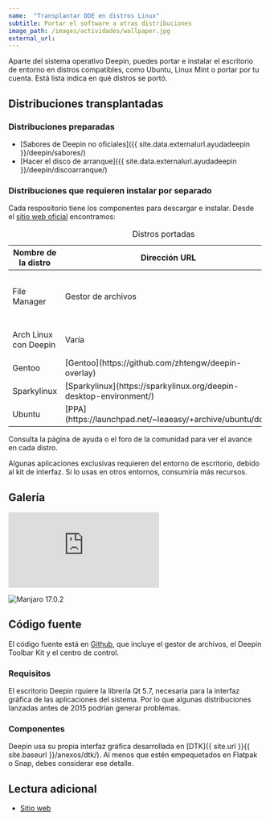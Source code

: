 ```yaml
---
name:  "Transplantar DDE en distros Linux"
subtitle: Portar el software a otras distribuciones
image_path: /images/actividades/wallpaper.jpg
external_url:
---
```


Aparte del sistema operativo Deepin, puedes portar e instalar el escritorio de entorno en distros compatibles, como Ubuntu, Linux Mint o portar por tu cuenta. Está lista indica en qué distros se portó.

## Distribuciones transplantadas
### Distribuciones preparadas
* [Sabores de Deepin no oficiales]({{ site.data.externalurl.ayudadeepin }}/deepin/sabores/)
* [Hacer el disco de arranque]({{ site.data.externalurl.ayudadeepin }}/deepin/discoarranque/)

### Distribuciones que requieren instalar por separado
Cada respositorio tiene los componentes para descargar e instalar. Desde el [sitio web oficial](https://www.deepin.org/es/dde/desktop-transplantation/) encontramos:

<table>
  <caption>Distros portadas</caption>
  <colgroup>
    <col span="1" style="width: 26%;">
    <col span="1" style="width: 26%;">
    <col span="1" style="width: 48%;">
  </colgroup>
  <thead>
    <tr>
      <th>Nombre de la distro</th>
      <th>Dirección URL</th>
      <th>Notas</th>
    </tr>
  </thead>
  <tbody>
    <tr>
      <td>File Manager</td>
      <td>Gestor de archivos</td>
      <td>De la encuesta de agosto de 2017</td>
    </tr>
    <tr>
      <td>Arch Linux con Deepin</td>
      <td>Varía</td>
      <td>Ver página Sabores</td>
    </tr>
    <tr>
      <td>Gentoo</td>
      <td>[Gentoo](https://github.com/zhtengw/deepin-overlay)</td>
      <td></td>
    </tr>
    <tr>
      <td>Sparkylinux</td>
      <td>[Sparkylinux](https://sparkylinux.org/deepin-desktop-environment/)</td>
      <td></td>
    </tr>
    <tr>
      <td>Ubuntu</td>
      <td>[PPA](https://launchpad.net/~leaeasy/+archive/ubuntu/dde)</td>
      <td></td>
    </tr>
  </tbody>
</table>

Consulta la página de ayuda o el foro de la comunidad para ver el avance en cada distro.

Algunas aplicaciones exclusivas requieren del entorno de escritorio, debido al kit de interfaz. Si lo usas en otros entornos, consumiría más recursos.

## Galería
<div class="video_wrapper">
	<iframe src="https://www.youtube.com/embed/GTdVUvjTJUg?rel=0&modestbranding=1&showinfo=0" frameborder="0" allowfullscreen></iframe>
</div>

<img src="{{ site.urlimg }}manjaro-deepin-17.0.2.png" alt="Manjaro 17.0.2"></img>


## Código fuente
El código fuente está en [Github](https://github.com/linuxdeepin/dde-file-manager/tree/develop2.0), que incluye el gestor de archivos, el Deepin Toolbar Kit y el centro de control.

### Requisitos
El escritorio Deepin rquiere la librería Qt 5.7, necesaria para la interfaz gráfica de las aplicaciones del sistema. Por lo que algunas distribuciones lanzadas antes de 2015 podrían generar problemas.

### Componentes
Deepin usa su propia interfaz gráfica desarrollada en [DTK]{{ site.url }}{{ site.baseurl }}/anexos/dtk/). Al menos que estén empequetados en Flatpak o Snap, debes considerar ese detalle.

## Lectura adicional
* [Sitio web](https://www.deepin.org/en/developer-community/architectural-design/)
